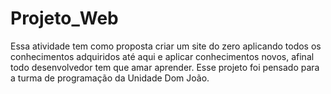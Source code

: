 # Projeto_Web
Essa atividade tem como proposta criar um site do zero aplicando todos os conhecimentos adquiridos até aqui e aplicar conhecimentos novos, afinal todo desenvolvedor tem que amar aprender. Esse projeto foi pensado para a turma de programação da Unidade Dom João.
